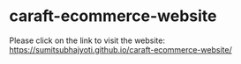 # caraft-ecommerce-website

Please click on the link to visit the website: https://sumitsubhajyoti.github.io/caraft-ecommerce-website/
